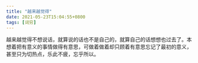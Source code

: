 ```yaml
---
title: "越来越觉得"
date: 2021-05-23T15:04:55+0800
tags: [词穷]
---
```


越来越觉得不想说话，就算说的话也不是自己的，就算自己的话想想也过去了。本想着把有意义的事情做得有意思，可做着做着却只顾着有意思忘记了最初的意义，甚至只为切热点，乐此不疲，忘乎所以。